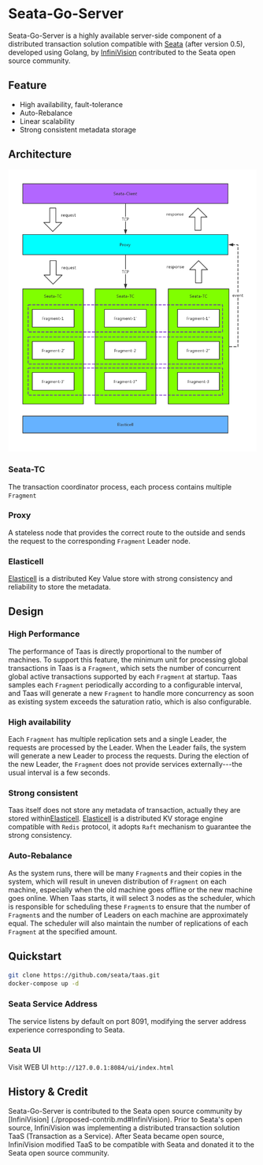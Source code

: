 # Seata-Go-Server
Seata-Go-Server is a highly available server-side component of a distributed transaction solution compatible with [Seata](https://github.com/seata/seata) (after version 0.5), developed using Golang, by [InfiniVision](http://infinivision.cn) contributed to the Seata open source community.

## Feature
- High availability, fault-tolerance
- Auto-Rebalance
- Linear scalability
- Strong consistent metadata storage

## Architecture
![](./images/taas.png)

### Seata-TC
The transaction coordinator process, each process contains multiple `Fragment`

### Proxy
A stateless node that provides the correct route to the outside and sends the request to the corresponding `Fragment` Leader node.

### Elasticell
[Elasticell](https://github.com/deepfabric/elasticell) is a distributed Key Value store with strong consistency and reliability to store the metadata.

## Design
### High Performance
The performance of Taas is directly proportional to the number of machines. To support this feature, the minimum unit for processing global transactions in Taas is a `Fragment`, which sets the number of concurrent global active transactions supported by each `Fragment` at startup. Taas samples each `Fragment` periodically according to a configurable interval, and Taas will generate a new `Fragment` to handle more concurrency as soon as existing system exceeds the saturation ratio, which is also configurable.

### High availability
Each `Fragment` has multiple replication sets and a single Leader, the requests are processed by the Leader. When the Leader fails, the system will generate a new Leader to process the requests. During the election of the new Leader, the `Fragment` does not provide services externally---the usual interval is a few seconds.

### Strong consistent
Taas itself does not store any metadata of transaction, actually they are stored within[Elasticell](https://github.com/deepfabric/elasticell). [Elasticell](https://github.com/deepfabric/elasticell) is a distributed KV storage engine compatible with `Redis` protocol, it adopts `Raft` mechanism to guarantee the strong consistency.

### Auto-Rebalance
As the system runs, there will be many `Fragment`s and their copies in the system, which will result in uneven distribution of `Fragment` on each machine, especially when the old machine goes offline or the new machine goes online. When Taas starts, it will select 3 nodes as the scheduler, which is responsible for scheduling these `Fragment`s to ensure that the number of `Fragment`s and the number of Leaders on each machine are approximately equal. The scheduler will also maintain the number of replications of each `Fragment` at the specified amount.

## Quickstart
```bash
git clone https://github.com/seata/taas.git
docker-compose up -d
```

### Seata Service Address
The service listens by default on port 8091, modifying the server address experience corresponding to Seata.

### Seata UI
Visit WEB UI `http://127.0.0.1:8084/ui/index.html`

## History & Credit
Seata-Go-Server is contributed to the Seata open source community by [InfiniVision] (./proposed-contrib.md#InfiniVision). Prior to Seata's open source, InfiniVision was implementing a distributed transaction solution TaaS (Transaction as a Service). After Seata became open source, InfiniVision modified TaaS to be compatible with Seata and donated it to the Seata open source community.